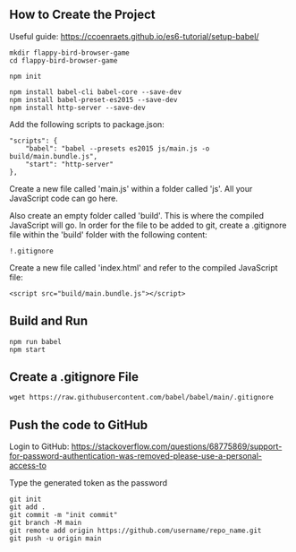 ## How to Create the Project

Useful guide: https://ccoenraets.github.io/es6-tutorial/setup-babel/

```shell
mkdir flappy-bird-browser-game
cd flappy-bird-browser-game

npm init

npm install babel-cli babel-core --save-dev
npm install babel-preset-es2015 --save-dev
npm install http-server --save-dev
```

Add the following scripts to package.json:

```shell
"scripts": {
    "babel": "babel --presets es2015 js/main.js -o build/main.bundle.js",
    "start": "http-server"
},
```

Create a new file called 'main.js' within a folder called 'js'. All your JavaScript code can go here.

Also create an empty folder called 'build'. This is where the compiled JavaScript will go. In order for the file to be added to git, create a .gitignore file within the 'build' folder with the following content:

```
!.gitignore
```

Create a new file called 'index.html' and refer to the compiled JavaScript file:

```
<script src="build/main.bundle.js"></script>
```

## Build and Run

```shell
npm run babel
npm start
```

## Create a .gitignore File

```shell
wget https://raw.githubusercontent.com/babel/babel/main/.gitignore
```

## Push the code to GitHub

Login to GitHub: https://stackoverflow.com/questions/68775869/support-for-password-authentication-was-removed-please-use-a-personal-access-to

Type the generated token as the password

```shell
git init
git add .
git commit -m "init commit"
git branch -M main
git remote add origin https://github.com/username/repo_name.git
git push -u origin main
```

